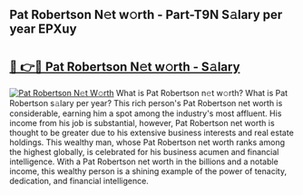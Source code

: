 ## Pat Robertson N𝚎t w𝚘rth - Part-T9N S𝚊lary per year EPXuy

# <h2><a href="http://gc0d1px.nevu.top/?p=Pat+Robertson">🔗 👉🔴 Pat Robertson N𝚎t w𝚘rth - S𝚊lary</a></h2>

[![Pat Robertson N𝚎t W𝚘rth](https://i.imgur.com/Oavwk0R.jpeg)](http://gc0d1px.nevu.top/?p=Pat+Robertson)
What is Pat Robertson n𝚎t w𝚘rth? What is Pat Robertson s𝚊lary per year?
This rich person's Pat Robertson net worth is considerable, earning him a spot among the industry's most affluent. His income from his job is substantial, however, Pat Robertson net worth is thought to be greater due to his extensive business interests and real estate holdings. This wealthy man, whose Pat Robertson net worth ranks among the highest globally, is celebrated for his business acumen and financial intelligence. With a Pat Robertson net worth in the billions and a notable income, this wealthy person is a shining example of the power of tenacity, dedication, and financial intelligence.
